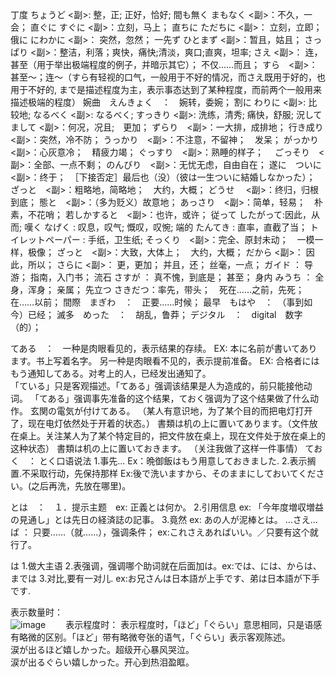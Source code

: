 丁度 ちょうど <副>:  整，正; 正好，恰好;
間も無く まもなく <副>：不久，一会；
直ぐに すぐに  <副>：立刻，马上；
直ちに ただちに <副>： 立刻，立即；
俄に にわかに <副>： 突然，忽然；
一先ず ひとまず <副>：暂且，姑且；
さっぱり <副>：整洁，利落；爽快，痛快;清淡，爽口;直爽，坦率;
さえ  <副>： 连，甚至（用于举出极端程度的例子，并暗示其它）； 不仅……而且； 
すら　<副>：甚至～；连～（すら有轻视的口气，一般用于不好的情况，而さえ既用于好的，也用于不好的, まで是描述程度为主，表示事态达到了某种程度，而前两个一般用来描述极端的程度）
婉曲　えんきょく　：　婉转，委婉；
割に わりに <副>: 比较地; 
なるべく <副>: なるべく;
すっきり <副>: 洗练，清秀; 痛快，舒服;
況して　まして <副>：何况，况且;　更加；
ずらり　<副>：一大排，成排地；
行き成り　<副>：突然，冷不防；
うっかり　<副>：不注意，不留神；　发呆；
がっかり　<副>：心灰意冷；　精疲力竭；
ぐっすり　<副>：熟睡的样子；　
ごっそり　<副>：全部、一点不剩；
のんびり　<副>：无忧无虑，自由自在；
遂に　ついに　<副>：终于；　［下接否定］最后也（没）（彼は一生ついに結婚しなかった）；
ざっと　<副>：粗略地，简略地；　大约，大概；
どうせ 　<副>：终归，归根到底；
態と　<副>：（多为贬义）故意地；
あっさり　<副>：简单，轻易；　朴素，不花哨；
若しかすると　<副>：也许，或许；
従って したがって:因此，从而;
嘆く なげく : 叹息，叹气; 慨叹，叹惋;
端的 たんてき : 直率，直截了当；
トイレットペーパー : 手纸，卫生纸;
そっくり　<副>：完全、原封未动；　一模一样，极像；
ざっと　<副>：大致，大体上；　大约，大概；
だから  <副>： 因此，所以；
さらに <副>： 更，更加； 并且，还； 丝毫，一点；
ガイド ： 导游； 指南，入门书；
流石 さすが ： 真不愧，到底是； 甚至；
身内 みうち ： 全身，浑身； 亲属；
先立つ さきだつ：率先，带头；　死在……之前，先死；　在……以前；
間際　まぎわ　：　正要……时候；
最早　もはや　：　（事到如今）已经；
滅多　めった　：　胡乱，鲁莽；
デジタル　：　digital　数字（的）；

てある　：　一种是肉眼看见的，表示结果的存续。 EX: 本に名前が書いてあります。书上写着名字。  另一种是肉眼看不见的，表示提前准备。   EX: 合格者にはもう通知してある。对考上的人，已经发出通知了。  
「ている」只是客观描述。「てある」强调该结果是人为造成的，前只能接他动词。 「てある」强调事先准备的这个结果，ておく强调为了这个结果做了什么动作。
玄関の電気が付けてある。 （某人有意识地，为了某个目的而把电灯打开了，现在电灯依然处于开着的状态。）
書類は机の上に置いてあります。（文件放在桌上。关注某人为了某个特定目的，把文件放在桌上，现在文件处于放在桌上的这种状态）
書類は机の上に置いておきます。 （关注我做了这样一件事情）
ておく　： とく口语说法  1.事先...  Ex：晩御飯はもう用意しておきました.   2.表示搁置.不采取行动，先保持那样  Ex:後で洗いますから、そのままにしておいてください。(之后再洗，先放在哪里)。

とは　：　１．提示主题　ex: 正義とは何か。 2.引用信息  ex: 「今年度増収増益の見通し」とは先日の経済誌の記事。 3.竟然  ex: あの人が泥棒とは。 
…さえ…ば ： 只要……（就……），强调条件；  ex:これさえあればいい。／只要有这个就行了。

は 1.做大主语   2.表强调，强调哪个助词就在后面加は。ex:では、には、からは、までは  3.对比,要有一对儿.  ex:お兄さんは日本語が上手です、弟は日本語が下手です. 

表示数量时：  
![image](https://github.com/DamaKiller/LargeleafHydrangea/assets/96570699/a5ec9951-155c-4b9d-a65d-287163d10451)　　
表示程度时：
表示程度时，「ほど」「ぐらい」意思相同，只是语感有略微的区别。「ほど」带有略微夸张的语气，「ぐらい」表示客观陈述。    
涙が出るほど嬉しかった。超级开心暴风哭泣。  
涙が出るぐらい嬉しかった。开心到热泪盈眶。   

